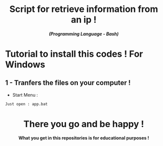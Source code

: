 <h1 align="center">Script for retrieve information from an ip !</h1>
<em><h5 align="center">(Programming Language - Bash)</h5></em>

# Tutorial to install this codes ! For Windows

## 1 - Tranfers the files on your computer !

- Start Menu :

```bash
Just open : app.bat
```

<h1 align="center">There you go and be happy !</h1>
<h4 align="center">What you get in this repositories is for educational purposes !</h4>
